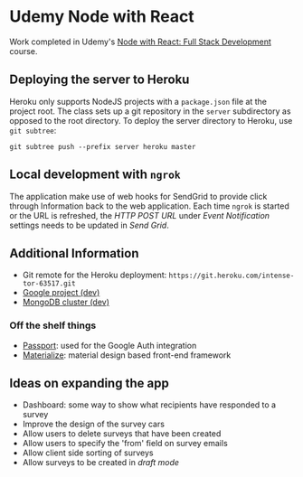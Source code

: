 # Udemy Node with React

Work completed in Udemy's [Node with React: Full Stack Development](https://www.udemy.com/course/node-with-react-fullstack-web-development/) course.

## Deploying the server to Heroku

Heroku only supports NodeJS projects with a `package.json` file at the project root. The class sets up a git repository in the `server` subdirectory as opposed to the root directory. To deploy the server directory to Heroku, use `git subtree`:

```
git subtree push --prefix server heroku master
```

## Local development with `ngrok`

The application make use of web hooks for SendGrid to provide click through Information back to the web application. Each time `ngrok` is started or the URL is refreshed, the _HTTP POST URL_ under _Event Notification_ settings needs to be updated in _Send Grid_.

## Additional Information

- Git remote for the Heroku deployment: `https://git.heroku.com/intense-tor-63517.git`
- [Google project (dev)](https://console.developers.google.com/apis/dashboard?project=manifest-craft-263020)
- [MongoDB cluster (dev)](https://cloud.mongodb.com/v2/5e050f2179358e85069be8da#clusters)

### Off the shelf things

- [Passport](http://www.passportjs.org/): used for the Google Auth integration
- [Materialize](https://materializecss.com/): material design based front-end framework

## Ideas on expanding the app

- Dashboard: some way to show what recipients have responded to a survey
- Improve the design of the survey cars
- Allow users to delete surveys that have been created
- Allow users to specify the 'from' field on survey emails
- Allow client side sorting of surveys
- Allow surveys to be created in _draft mode_
